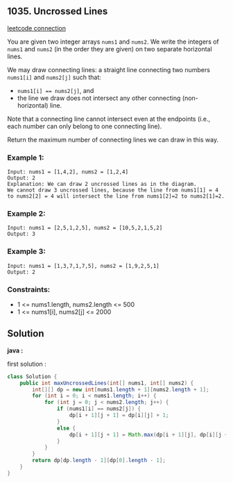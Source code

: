 ## 1035. Uncrossed Lines

[leetcode connection](https://leetcode.com/problems/uncrossed-lines/)

You are given two integer arrays `nums1` and `nums2`. We write the integers of `nums1` and `nums2` (in the order they are given) on two separate horizontal lines.

We may draw connecting lines: a straight line connecting two numbers `nums1[i]` and `nums2[j]` such that:

* `nums1[i] == nums2[j]`, and
* the line we draw does not intersect any other connecting (non-horizontal) line.

Note that a connecting line cannot intersect even at the endpoints (i.e., each number can only belong to one connecting line).

Return the maximum number of connecting lines we can draw in this way.

### Example 1:
```
Input: nums1 = [1,4,2], nums2 = [1,2,4]
Output: 2
Explanation: We can draw 2 uncrossed lines as in the diagram.
We cannot draw 3 uncrossed lines, because the line from nums1[1] = 4 to nums2[2] = 4 will intersect the line from nums1[2]=2 to nums2[1]=2.
```

### Example 2:
```
Input: nums1 = [2,5,1,2,5], nums2 = [10,5,2,1,5,2]
Output: 3
```

### Example 3:
```
Input: nums1 = [1,3,7,1,7,5], nums2 = [1,9,2,5,1]
Output: 2
```

### Constraints:

* 1 <= nums1.length, nums2.length <= 500
* 1 <= nums1[i], nums2[j] <= 2000

## Solution

**java :**

first solution :
```java
class Solution {
    public int maxUncrossedLines(int[] nums1, int[] nums2) {
        int[][] dp = new int[nums1.length + 1][nums2.length + 1];
        for (int i = 0; i < nums1.length; i++) {
            for (int j = 0; j < nums2.length; j++) {
                if (nums1[i] == nums2[j]) {
                    dp[i + 1][j + 1] = dp[i][j] + 1;
                }
                else {
                    dp[i + 1][j + 1] = Math.max(dp[i + 1][j], dp[i][j + 1]);
                }
            }
        }
        return dp[dp.length - 1][dp[0].length - 1];
    }
}
```